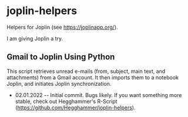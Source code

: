 # joplin-helpers
Helpers for Joplin (see https://joplinapp.org/).

I am giving Joplin a try.

## Gmail to Joplin Using Python
This script retrieves unread e-mails (from, subject, main text, and attachments) from a Gmail account. It then imports them to a notebook Joplin, and initiates Joplin synchronization.

- 02.01.2022 -- Initial commit. Bugs likely. If you want something more stable, check out Hegghammer's R-Script (https://github.com/Hegghammer/joplin-helpers).
